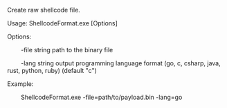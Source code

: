 Create raw shellcode file.

Usage: ShellcodeFormat.exe [Options]

Options:

        -file string    path to the binary file

        -lang string    output programming language format (go, c, csharp, java, rust, python, ruby) (default "c")

Example:

        ShellcodeFormat.exe -file=path/to/payload.bin -lang=go
